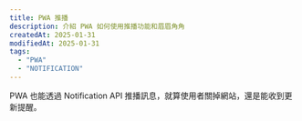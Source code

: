 ```yaml
---
title: PWA 推播
description: 介紹 PWA 如何使用推播功能和眉眉角角
createdAt: 2025-01-31
modifiedAt: 2025-01-31
tags:
  - "PWA"
  - "NOTIFICATION"
---
```


PWA 也能透過 Notification API 推播訊息，就算使用者關掉網站，還是能收到更新提醒。
